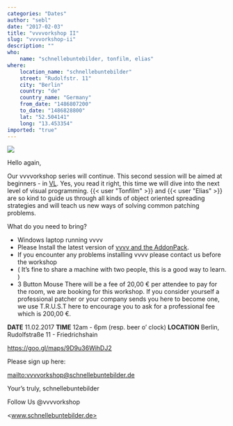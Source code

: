 ```yaml
---
categories: "Dates"
author: "sebl"
date: "2017-02-03"
title: "vvvvorkshop II"
slug: "vvvvorkshop-ii"
description: ""
who: 
    name: "schnellebuntebilder, tonfilm, elias"
where: 
    location_name: "schnellebuntebilder"
    street: "Rudolfstr. 11"
    city: "Berlin"
    country: "de"
    country_name: "Germany"
    from_date: "1486807200"
    to_date: "1486828800"
    lat: "52.504141"
    long: "13.453354"
imported: "true"
---
```



![](VVVV.png) 

Hello again,

Our vvvvorkshop series will continue.
This second session will be aimed at beginners - in [VL](/blog/blog/devvvvlopment-update-january-2017).
Yes, you read it right, this time we will dive into the next level of visual programming. {{< user "Tonfilm" >}} and {{< user "Elias" >}} are so kind to guide us through all kinds of object oriented spreading strategies and will teach us new ways of solving common patching problems.


What do you need to bring?

* Windows laptop running vvvv
* Please Install the latest version of [vvvv and the AddonPack](https://vvvv.org/downloads).
* If you encounter any problems installing vvvv please contact us before the workshop
* ( It’s fine to share a machine with two people, this is a good way to learn. )
* 3 Button Mouse
There will be a fee of 20,00 € per attendee to pay for the room, we are booking for this workshop.
If you consider yourself a professional patcher or your company sends you here to become one, we use T.R.U.S.T here to encourage you to ask for a professional fee which is 200,00 €. 

**DATE**	11.02.2017
**TIME**	12am - 6pm (resp. beer o’ clock)
**LOCATION**	Berlin, Rudolfstraße 11 - Friedrichshain

<https://goo.gl/maps/9D9u36WihDJ2>

Please sign up here: 

<mailto:vvvvorkshop@schnellebuntebilder.de>

Your’s truly,
schnellebuntebilder

Follow Us
@vvvvorkshop

<www.schnellebuntebilder.de>
